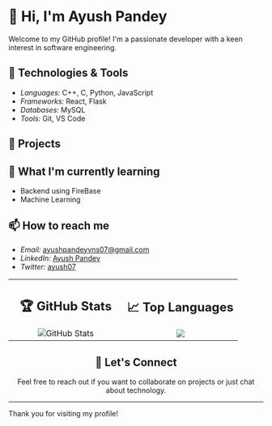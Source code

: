 # 👋 Hi, I'm Ayush Pandey

Welcome to my GitHub profile! I'm a passionate developer with a keen interest in software engineering.

## 🔧 Technologies & Tools

- *Languages:* C++, C, Python, JavaScript
- *Frameworks:* React, Flask
- *Databases:* MySQL 
- *Tools:* Git, VS Code

## 🚀 Projects


## 🌱 What I'm currently learning

- Backend using FireBase
- Machine Learning

## 📫 How to reach me

- *Email:* [ayushpandeyvns07@gmail.com](mailto:saxenaaaviral05@gmail.com)
- *LinkedIn:* [Ayush Pandey](https://www.linkedin.com/in/ayush-pandey-473a86237?utm_source=share&utm_campaign=share_via&utm_content=profile&utm_medium=ios_app)
- *Twitter:* [ayush07](https://x.com/ayushpandey)


<div align="center">
  <table>
    <tr>
      <td width="50%" align="center">
        <h2>🏆 GitHub Stats</h2>
        <img src="![Pandeyji016's Stats](https://github-readme-stats.vercel.app/api?username=Pandeyji016&theme=prussian&show_icons=true&hide_border=false&count_private=true)" alt="GitHub Stats" />
      </td>
      <td width="50%" align="center">
        <h2>📈 Top Languages</h2>
        <img src="![Pandeyji016's Top Languages](https://github-readme-stats.vercel.app/api/top-langs/?username=Pandeyji016&theme=prussian&show_icons=true&hide_border=false&layout=compact)” alt="Top Languages" />
      </td>
    </tr>
  </table>

  <h2>👋 Let's Connect</h2>
  <p>Feel free to reach out if you want to collaborate on projects or just chat about technology.</p>
</div>

---

Thank you for visiting my profile!
